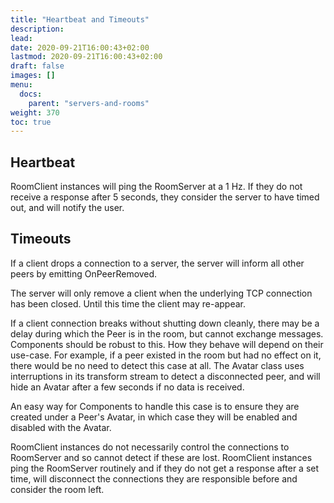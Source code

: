 ```yaml
---
title: "Heartbeat and Timeouts"
description: 
lead: 
date: 2020-09-21T16:00:43+02:00
lastmod: 2020-09-21T16:00:43+02:00
draft: false
images: []
menu:
  docs:
    parent: "servers-and-rooms"
weight: 370
toc: true
---
```


## Heartbeat

RoomClient instances will ping the RoomServer at a 1 Hz. If they do not receive a response after 5 seconds, they consider the server to have timed out, and will notify the user.

## Timeouts

If a client drops a connection to a server, the server will inform all other peers by emitting OnPeerRemoved.

The server will only remove a client when the underlying TCP connection has been closed. Until this time the client may re-appear.

If a client connection breaks without shutting down cleanly, there may be a delay during which the Peer is in the room, but cannot exchange messages. Components should be robust to this. How they behave will depend on their use-case. For example, if a peer existed in the room but had no effect on it, there would be no need to detect this case at all. The Avatar class uses interruptions in its transform stream to detect a disconnected peer, and will hide an Avatar after a few seconds if no data is received.

An easy way for Components to handle this case is to ensure they are created under a Peer's Avatar, in which case they will be enabled and disabled with the Avatar.

RoomClient instances do not necessarily control the connections to RoomServer and so cannot detect if these are lost. RoomClient instances ping the RoomServer routinely and if they do not get a response after a set time, will disconnect the connections they are responsible before and consider the room left.